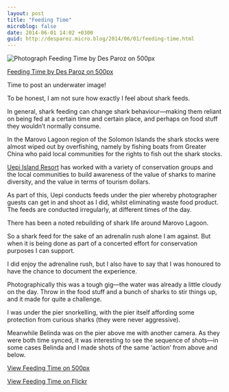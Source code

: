 ```yaml
---
layout: post
title: "Feeding Time"
microblog: false
date: 2014-06-01 14:02 +0300
guid: http://desparoz.micro.blog/2014/06/01/feeding-time.html
---
```

<div class="pixels-photo">
  <p><img src="http://ppcdn.500px.org/72309499/e3584bdf1ce10c00c04019c9af695ac3750b01b5/4.jpg" alt="Photograph Feeding Time by Des Paroz on 500px"></p>
  <a href="http://500px.com/photo/72309499/feeding-time-by-des-paroz">Feeding Time by Des Paroz on 500px</a>
</div>

<script type="text/javascript" src="//500px.com/embed.js"></script>

<p>Time to post an underwater image!</p>

<p>To be honest, I am not sure how exactly I feel about shark feeds.</p>

<p>In general, shark feeding can change shark behaviour—making them reliant on being fed at a certain time and certain place, and perhaps on food stuff they wouldn&#8217;t normally consume.</p>

<p>In the Marovo Lagoon region of the Solomon Islands the shark stocks were almost wiped out by overfishing, namely by fishing boats from Greater China who paid local communities for the rights to fish out the shark stocks.</p>

<p><a href="http://uepi.com/">Uepi Island Resort</a> has worked with a variety of conservation groups and the local communities to build awareness of the value of sharks to marine diversity, and the value in terms of tourism dollars.</p>

<p>As part of this, Uepi conducts feeds under the pier whereby photographer guests can get in and shoot as I did, whilst eliminating waste food product. The feeds are conducted irregularly, at different times of the day.</p>

<p>There has been a noted rebuilding of shark life around Marovo Lagoon.</p>

<p>So a shark feed for the sake of an adrenalin rush alone I am against. But when it is being done as part of a concerted effort for conservation purposes I can support.</p>

<p>I did enjoy the adrenaline rush, but I also have to say that I was honoured to have the chance to document the experience.</p>

<p>Photographically this was a tough gig—the water was already a little cloudy on the day. Throw in the food stuff and a bunch of sharks to stir things up, and it made for quite a challenge.</p>

<p>I was under the pier snorkelling, with the pier itself affording some protection from curious sharks (they were never aggressive). </p>

<p>Meanwhile Belinda was on the pier above me with another camera. As they were both time synced, it was interesting to see the sequence of shots—in some cases Belinda and I made shots of the same &#8216;action&#8217; from above and below.</p>

<p><a href="http://500px.com/photo/72309499/feeding-time-by-des-paroz">View Feeding Time on 500px</a></p>

<p><a href="https://flic.kr/p/nwQh24">View Feeding Time on Flickr</a></p>

